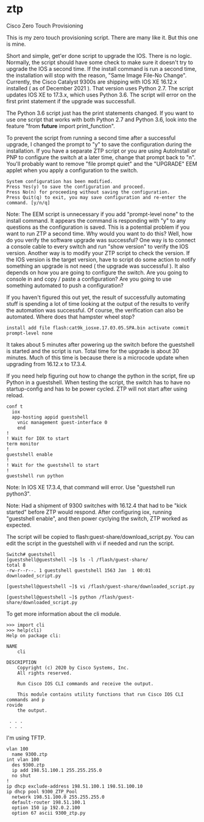 # ztp
Cisco Zero Touch Provisioning

This is my zero touch provisioning script.  There are many like it.  But this one is mine.

Short and simple, get'er done script to upgrade the IOS.  There is no logic.  Normally, the script should have some check to make sure it doesn't try to upgrade the IOS a second time.  If the install command is run a second time, the installation will stop with the reason, "Same Image File-No Change".  Currently, the Cisco Catalyst 9300s are shipping with IOS XE 16.12.x installed ( as of December 2021 ).  That version uses Python 2.7.  The script updates IOS XE to 17.3.x, which uses Python 3.6.  The script will error on the first print statement if the upgrade was successfull.

The Python 3.6 script just has the print statements changed.  If you want to use one script that works with both Python 2.7 and Python 3.6, look into the feature "from __future__ import print_function".

To prevent the script from running a second time after a successful upgrade, I changed the prompt to "y" to save the configuration during the installation.  If you have a separate ZTP script or you are using AutoInstall or PNP to configure the switch at a later time, change that prompt back to "n".  You'll probably want to remove "file prompt quiet" and the "UPGRADE" EEM applet when you apply a configuration to the switch.

```
System configuration has been modified.
Press Yes(y) to save the configuration and proceed.
Press No(n) for proceeding without saving the configuration.
Press Quit(q) to exit, you may save configuration and re-enter the command. [y/n/q]
```

Note:  The EEM script is unnecessary if you add "prompt-level none" to the install command.  It appears the command is responding with "y" to any questions as the configuration is saved.  This is a potential problem if you want to run ZTP a second time.  Why would you want to do this?  Well, how do you verify the software upgrade was successful?  One way is to connect a console cable to every switch and run "show version" to verify the IOS version.  Another way is to modify your ZTP script to check the version.  If the IOS version is the target version, have to script do some action to notify something an upgrade is not need ( the upgrade was successful ).  It also depends on how you are going to configure the switch.  Are you going to console in and copy / paste a configuration?  Are you going to use something automated to push a configuration?

If you haven't figured this out yet, the result of successfully automating stuff is spending a lot of time looking at the output of the results to verify the automation was successful.  Of course, the verification can also be automated.  Where does that hampster wheel stop?

```
install add file flash:cat9k_iosxe.17.03.05.SPA.bin activate commit prompt-level none
```

It takes about 5 minutes after powering up the switch before the guestshell is started and the script is run.  Total time for the upgrade is about 30 minutes.  Much of this time is because there is a microcode update when upgrading from 16.12.x to 17.3.4.

If you need help figuring out how to change the python in the script, fire up Python in a guestshell.  When testing the script, the switch has to have no startup-config and has to be power cycled.  ZTP will not start after using reload.

```
conf t
  iox
  app-hosting appid guestshell
    vnic management guest-interface 0
    end
!
! Wait for IOX to start
term monitor
!
guestshell enable
!
! Wait for the guestshell to start
!
guestshell run python
```

Note:  In IOS XE 17.3.4, that command will error.  Use "guestshell run python3".

Note:  Had a shipment of 9300 switches with 16.12.4 that had to be "kick started" before ZTP would respond.  After configuring iox, running "guestshell enable", and then power cyclying the switch, ZTP worked as expected. 

The script will be copied to flash:guest-share/download_script.py.  You can edit the script in the guestshell with vi if needed and run the script.

```
Switch# guestshell
[guestshell@guestshell ~]$ ls -l /flash/guest-share/
total 8
-rw-r--r--. 1 guestshell guestshell 1563 Jan  1 00:01 downloaded_script.py

[guestshell@guestshell ~]$ vi /flash/guest-share/downloaded_script.py

[guestshell@guestshell ~]$ python /flash/guest-share/downloaded_script.py
```

To get more information about the cli module.

```
>>> import cli
>>> help(cli)
Help on package cli:

NAME
    cli

DESCRIPTION
    Copyright (c) 2020 by Cisco Systems, Inc.
    All rights reserved.
    
    Run Cisco IOS CLI commands and receive the output.
    
    This module contains utility functions that run Cisco IOS CLI commands and p
rovide
    the output.

 . . .
 . . .
```


I'm using TFTP.  

```
vlan 100
  name 9300.ztp
int vlan 100
  des 9300.ztp
  ip add 198.51.100.1 255.255.255.0
  no shut
!
ip dhcp exclude-address 198.51.100.1 198.51.100.10
ip dhcp pool 9300_ZTP_Pool
  network 198.51.100.0 255.255.255.0
  default-router 198.51.100.1
  option 150 ip 192.0.2.100
  option 67 ascii 9300_ztp.py
```


